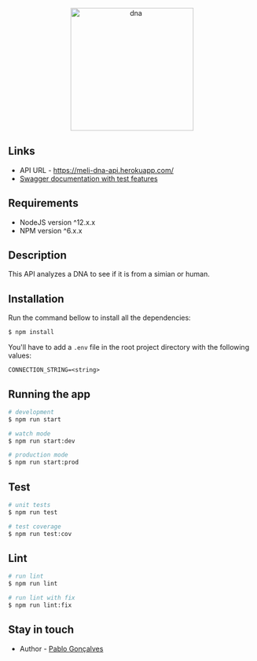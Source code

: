 <p align="center">
  <img src="https://www.freeiconspng.com/uploads/green-and-gorgeous-dna-transparent-photos-10.png" height="250" alt="dna" />
</p>

## Links

- API URL - https://meli-dna-api.herokuapp.com/
- [Swagger documentation with test features](https://meli-dna-api.herokuapp.com/api)

## Requirements

- NodeJS version ^12.x.x
- NPM version ^6.x.x

## Description

This API analyzes a DNA to see if it is from a simian or human.

## Installation

Run the command bellow to install all the dependencies:
```bash
$ npm install
```

You'll have to add a `.env` file in the root project directory with the following values:

```
CONNECTION_STRING=<string>
```

## Running the app

```bash
# development
$ npm run start

# watch mode
$ npm run start:dev

# production mode
$ npm run start:prod
```

## Test

```bash
# unit tests
$ npm run test

# test coverage
$ npm run test:cov
```

## Lint

```bash
# run lint
$ npm run lint

# run lint with fix
$ npm run lint:fix
```

## Stay in touch

- Author - [Pablo Gonçalves](https://www.linkedin.com/in/pablo-felps/)
